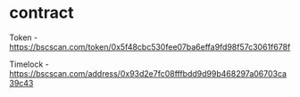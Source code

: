 # contract
Token - https://bscscan.com/token/0x5f48cbc530fee07ba6effa9fd98f57c3061f678f

Timelock - https://bscscan.com/address/0x93d2e7fc08fffbdd9d99b468297a06703ca39c43
